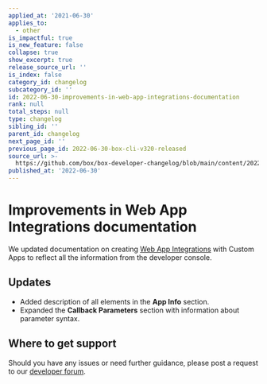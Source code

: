 ```yaml
---
applied_at: '2021-06-30'
applies_to:
  - other
is_impactful: true
is_new_feature: false
collapse: true
show_excerpt: true
release_source_url: ''
is_index: false
category_id: changelog
subcategory_id: ''
id: 2022-06-30-improvements-in-web-app-integrations-documentation
rank: null
total_steps: null
type: changelog
sibling_id: ''
parent_id: changelog
next_page_id: ''
previous_page_id: 2022-06-30-box-cli-v320-released
source_url: >-
  https://github.com/box/box-developer-changelog/blob/main/content/2022/06-30-improvements-in-web-app-integrations-documentation.md
published_at: '2022-06-30'
---
```

# Improvements in Web App Integrations documentation

We updated documentation on creating [Web App Integrations][1] with Custom Apps to reflect all the information from the developer console.

<!-- more -->

## Updates

* Added description of all elements in the **App Info** section.
* Expanded the **Callback Parameters** section with information about parameter syntax.

## Where to get support

Should you have any issues or need further guidance, please post a request to
our [developer forum][2].

[1]: g://applications/web-app-integrations/configure
[2]: https://support.box.com/hc/en-us/community/topics/360001932973-Platform-and-Developer-Forum